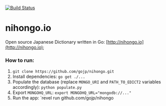 [![Build Status](https://travis-ci.org/gojp/nihongo.png?branch=master)](https://travis-ci.org/gojp/nihongo)

nihongo.io
=========

Open source Japanese Dictionary written in Go: [http://nihongo.io](http://nihongo.io);

### How to run:
1. `git clone https://github.com/gojp/nihongo.git`
2. Install dependencies: `go get ./...`
3. Populate the database (replace `MONGO_URI` and `PATH_TO_EDICT2` variables accordingly): `python populate.py`
4. Export `MONGOHQ_URL`: `export MONGOHQ_URL="mongodb://..."`
5. Run the app: `revel run github.com/gojp/nihongo
